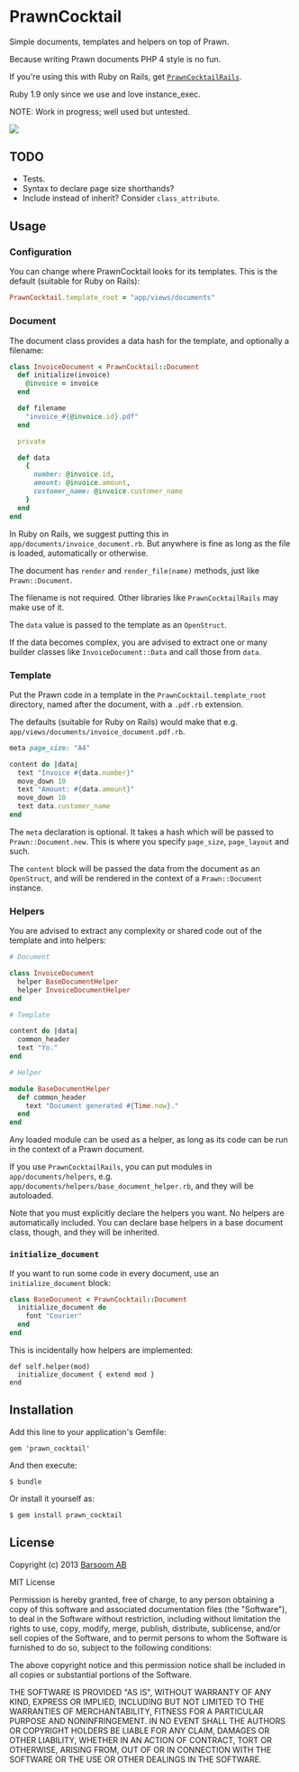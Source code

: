 # PrawnCocktail

Simple documents, templates and helpers on top of Prawn.

Because writing Prawn documents PHP 4 style is no fun.

If you're using this with Ruby on Rails, get [`PrawnCocktailRails`](http://github.com/barsoom/prawn_cocktail_rails).

Ruby 1.9 only since we use and love instance\_exec.

NOTE: Work in progress; well used but untested.

![](http://upload.wikimedia.org/wikipedia/commons/f/f8/Cocktail_1_bg_060702.jpg)

## TODO

* Tests.
* Syntax to declare page size shorthands?
* Include instead of inherit? Consider `class_attribute`.

## Usage

### Configuration

You can change where PrawnCocktail looks for its templates. This is the default (suitable for Ruby on Rails):

``` ruby
PrawnCocktail.template_root = "app/views/documents"
```

### Document

The document class provides a data hash for the template, and optionally a filename:

``` ruby
class InvoiceDocument < PrawnCocktail::Document
  def initialize(invoice)
    @invoice = invoice
  end

  def filename
    "invoice_#{@invoice.id}.pdf"
  end

  private

  def data
    {
      number: @invoice.id,
      amount: @invoice.amount,
      customer_name: @invoice.customer_name
    }
  end
end
```

In Ruby on Rails, we suggest putting this in `app/documents/invoice_document.rb`. But anywhere is fine as long as the file is loaded, automatically or otherwise.

The document has `render` and `render_file(name)` methods, just like `Prawn::Document`.

The filename is not required. Other libraries like `PrawnCocktailRails` may make use of it.

The `data` value is passed to the template as an `OpenStruct`.

If the data becomes complex, you are advised to extract one or many builder classes like `InvoiceDocument::Data` and call those from `data`.

### Template

Put the Prawn code in a template in the `PrawnCocktail.template_root` directory, named after the document, with a `.pdf.rb` extension.

The defaults (suitable for Ruby on Rails) would make that e.g. `app/views/documents/invoice_document.pdf.rb`.

``` ruby
meta page_size: "A4"

content do |data|
  text "Invoice #{data.number}"
  move_down 10
  text "Amount: #{data.amount}"
  move_down 10
  text data.customer_name
end
```

The `meta` declaration is optional. It takes a hash which will be passed to `Prawn::Document.new`. This is where you specify `page_size`, `page_layout` and such.

The `content` block will be passed the data from the document as an `OpenStruct`, and will be rendered in the context of a `Prawn::Document` instance.

### Helpers

You are advised to extract any complexity or shared code out of the template and into helpers:

``` ruby
# Document

class InvoiceDocument
  helper BaseDocumentHelper
  helper InvoiceDocumentHelper
end
```

``` ruby
# Template

content do |data|
  common_header
  text "Yo."
end
```

``` ruby
# Helper

module BaseDocumentHelper
  def common_header
    text "Document generated #{Time.now}."
  end
end
```

Any loaded module can be used as a helper, as long as its code can be run in the context of a Prawn document.

If you use `PrawnCocktailRails`, you can put modules in `app/documents/helpers`, e.g. `app/documents/helpers/base_document_helper.rb`, and they will be autoloaded.

Note that you must explicitly declare the helpers you want. No helpers are automatically included. You can declare base helpers in a base document class, though, and they will be inherited.

### `initialize_document`

If you want to run some code in every document, use an `initialize_document` block:

``` ruby
class BaseDocument < PrawnCocktail::Document
  initialize_document do
    font "Courier"
  end
end
```

This is incidentally how helpers are implemented:

```
def self.helper(mod)
  initialize_document { extend mod }
end
```

## Installation

Add this line to your application's Gemfile:

    gem 'prawn_cocktail'

And then execute:

    $ bundle

Or install it yourself as:

    $ gem install prawn_cocktail

## License

Copyright (c) 2013 [Barsoom AB](http://barsoom.se)

MIT License

Permission is hereby granted, free of charge, to any person obtaining
a copy of this software and associated documentation files (the
"Software"), to deal in the Software without restriction, including
without limitation the rights to use, copy, modify, merge, publish,
distribute, sublicense, and/or sell copies of the Software, and to
permit persons to whom the Software is furnished to do so, subject to
the following conditions:

The above copyright notice and this permission notice shall be
included in all copies or substantial portions of the Software.

THE SOFTWARE IS PROVIDED "AS IS", WITHOUT WARRANTY OF ANY KIND,
EXPRESS OR IMPLIED, INCLUDING BUT NOT LIMITED TO THE WARRANTIES OF
MERCHANTABILITY, FITNESS FOR A PARTICULAR PURPOSE AND
NONINFRINGEMENT. IN NO EVENT SHALL THE AUTHORS OR COPYRIGHT HOLDERS BE
LIABLE FOR ANY CLAIM, DAMAGES OR OTHER LIABILITY, WHETHER IN AN ACTION
OF CONTRACT, TORT OR OTHERWISE, ARISING FROM, OUT OF OR IN CONNECTION
WITH THE SOFTWARE OR THE USE OR OTHER DEALINGS IN THE SOFTWARE.
